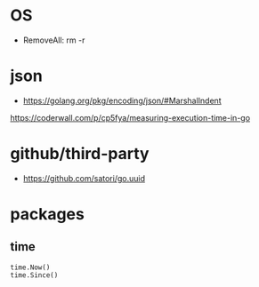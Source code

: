 # OS
* RemoveAll: rm -r

# json
* https://golang.org/pkg/encoding/json/#MarshalIndent

https://coderwall.com/p/cp5fya/measuring-execution-time-in-go

# github/third-party
* https://github.com/satori/go.uuid 

# packages
## time
```
time.Now()
time.Since()
```
